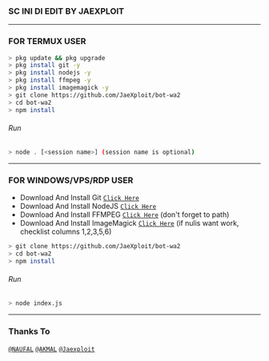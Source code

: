 ### SC INI DI EDIT BY JAEXPLOIT

---------

### FOR TERMUX USER
```bash
> pkg update && pkg upgrade
> pkg install git -y
> pkg install nodejs -y
> pkg install ffmpeg -y
> pkg install imagemagick -y
> git clone https://github.com/JaeXploit/bot-wa2
> cd bot-wa2
> npm install
```
###### Run
```bash
> node . [<session name>] (session name is optional)
```

---------

### FOR WINDOWS/VPS/RDP USER
* Download And Install Git [`Click Here`](https://git-scm.com/downloads) <br>
* Download And Install NodeJS [`Click Here`](https://nodejs.org/en/download) <br>
* Download And Install FFMPEG [`Click Here`](https://ffmpeg.org/download.html) (don't forget to path) 
* Download And Install ImageMagick [`Click Here`](https://imagemagick.org/script/download.php) (if nulis want work,  checklist columns 1,2,3,5,6) 
```bash
> git clone https://github.com/JaeXploit/bot-wa2
> cd bot-wa2
> npm install
```
###### Run
```bash
> node index.js
```
--------------

### Thanks To 
[`@NAUFAL`](https://wa.me/6285157160906)
[`@AKMAL`](https://wa.me/6281212083401)
[`@Jaexploit`](https://wa.me/6289505478068)
